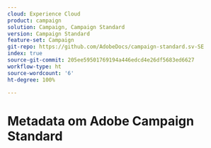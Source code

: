 ```yaml
---
cloud: Experience Cloud
product: campaign
solution: Campaign, Campaign Standard
version: Campaign Standard
feature-set: Campaign
git-repo: https://github.com/AdobeDocs/campaign-standard.sv-SE
index: true
source-git-commit: 205ee59501769194a446edcd4e26df5683ed6627
workflow-type: ht
source-wordcount: '6'
ht-degree: 100%

---
```



# Metadata om Adobe Campaign Standard
